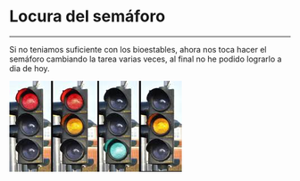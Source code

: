 # Locura del semáforo
---
Si no teniamos suficiente con los bioestables, ahora nos toca hacer el semáforo cambiando la tarea varias veces, al final no he podido lograrlo a dia de hoy.

![semaforo](dosfotos/semaforo.jfif)